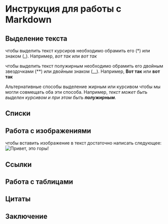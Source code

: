 # Инструкция для работы с Markdown

## Выделение текста

чтобы выделить текст курсиров необходимо обрамить его (*) или знаком (_). Например, *вот так* или _вот так_

чтобы выделить текст полужирным необходимо обрамить его двойным звездочками (**) или двойным знаком (__). Например, **Вот так** или __вот так__

Альтернативные способы выделение жирным или курсивом чтобы мы могли совмещать оба эти способа. 
Например, _текст может быть выделен курсивом и при этом быть **полужирным**_.



## Списки

## Работа с изображениями

чтобы вставить изображение в текст достаточно написать следующее:
![Привет, это горы!](tmuna.jpeg)


## Ссылки

## Работа с таблицами

## Цитаты

## Заключение 
